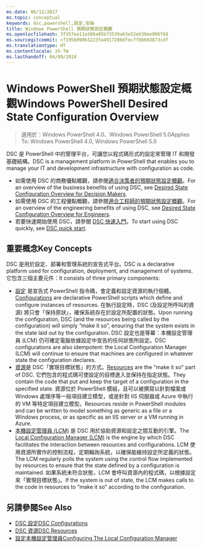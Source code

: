 ```yaml
---
ms.date: 06/12/2017
ms.topic: conceptual
keywords: dsc,powershell,設定,安裝
title: Windows PowerShell 預期狀態設定概觀
ms.openlocfilehash: 3f357ea11a388a05b73539a63e52e639ee906f68
ms.sourcegitcommit: cf195b090b3223fa4917206dfec7f0b603873cdf
ms.translationtype: HT
ms.contentlocale: zh-TW
ms.lasthandoff: 04/09/2018
---
```

# <a name="windows-powershell-desired-state-configuration-overview"></a><span data-ttu-id="9e3f3-103">Windows PowerShell 預期狀態設定概觀</span><span class="sxs-lookup"><span data-stu-id="9e3f3-103">Windows PowerShell Desired State Configuration Overview</span></span>

> <span data-ttu-id="9e3f3-104">適用於：Windows PowerShell 4.0、Windows PowerShell 5.0</span><span class="sxs-lookup"><span data-stu-id="9e3f3-104">Applies To: Windows PowerShell 4.0, Windows PowerShell 5.0</span></span>

<span data-ttu-id="9e3f3-105">DSC 是 PowerShell 中的管理平台，可讓您以程式碼形式的設定來管理 IT 和開發基礎結構。</span><span class="sxs-lookup"><span data-stu-id="9e3f3-105">DSC is a management platform in PowerShell that enables you to manage your IT and development infrastructure with configuration as code.</span></span>

- <span data-ttu-id="9e3f3-106">如需使用 DSC 的商務優點概觀，請參閱[適合決策者的預期狀態設定概觀](decisionMaker.md)。</span><span class="sxs-lookup"><span data-stu-id="9e3f3-106">For an overview of the business benefits of using DSC, see [Desired State Configuration Overview for Decision Makers](decisionMaker.md).</span></span>
- <span data-ttu-id="9e3f3-107">如需使用 DSC 的工程優點概觀，請參閱[適合工程師的預期狀態設定概觀](DscForEngineers.md)。</span><span class="sxs-lookup"><span data-stu-id="9e3f3-107">For an overview of the engineering benefits of using DSC, see [Desired State Configuration Overview for Engineers](DscForEngineers.md).</span></span>
- <span data-ttu-id="9e3f3-108">若要快速開始使用 DSC，請參閱 [DSC 快速入門](quickStart.md)。</span><span class="sxs-lookup"><span data-stu-id="9e3f3-108">To start using DSC quickly, see [DSC quick start](quickStart.md).</span></span>

## <a name="key-concepts"></a><span data-ttu-id="9e3f3-109">重要概念</span><span class="sxs-lookup"><span data-stu-id="9e3f3-109">Key Concepts</span></span>

<span data-ttu-id="9e3f3-110">DSC 是用於設定、部署和管理系統的宣告式平台。</span><span class="sxs-lookup"><span data-stu-id="9e3f3-110">DSC is a declarative platform used for configuration, deployment, and management of systems.</span></span> <span data-ttu-id="9e3f3-111">它包含三個主要元件：</span><span class="sxs-lookup"><span data-stu-id="9e3f3-111">It consists of three primary components:</span></span>

- <span data-ttu-id="9e3f3-112">[設定](configurations.md) 是宣告式 PowerShell 指令碼，會定義和設定資源的執行個體。</span><span class="sxs-lookup"><span data-stu-id="9e3f3-112">[Configurations](configurations.md) are declarative PowerShell scripts which define and configure instances of resources.</span></span>
    <span data-ttu-id="9e3f3-113">在執行設定時，DSC (及設定所呼叫的資源) 將只會「保持原狀」，確保系統存在於設定所配置的狀態。</span><span class="sxs-lookup"><span data-stu-id="9e3f3-113">Upon running the configuration, DSC (and the resources being called by the configuration) will simply “make it so”, ensuring that the system exists in the state laid out by the configuration.</span></span>
    <span data-ttu-id="9e3f3-114">DSC 設定也是等冪：本機設定管理員 (LCM) 仍可確定電腦依據設定中宣告的任何狀態所設定。</span><span class="sxs-lookup"><span data-stu-id="9e3f3-114">DSC configurations are also idempotent: the Local Configuration Manager (LCM) will continue to ensure that machines are configured in whatever state the configuration declares.</span></span>
- <span data-ttu-id="9e3f3-115">[資源](resources.md)是 DSC「實現目標狀態」的方式。</span><span class="sxs-lookup"><span data-stu-id="9e3f3-115">[Resources](resources.md) are the "make it so" part of DSC.</span></span> <span data-ttu-id="9e3f3-116">它們包含的程式碼可使設定的目標進入並保持在指定狀態。</span><span class="sxs-lookup"><span data-stu-id="9e3f3-116">They contain the code that put and keep the target of a configuration in the specified state.</span></span>
    <span data-ttu-id="9e3f3-117">資源位於 PowerShell 模組，且可以被撰寫以針對檔案或 Windows 處理序等一般項目建立模型，或是針對 IIS 伺服器或 Azure 中執行的 VM 等特定項目建立模型。</span><span class="sxs-lookup"><span data-stu-id="9e3f3-117">Resources reside in PowerShell modules and can be written to model something as generic as a file or a Windows process, or as specific as an IIS server or a VM running in Azure.</span></span>
- <span data-ttu-id="9e3f3-118">[本機設定管理員 (LCM)](metaConfig.md) 是 DSC 用於協助資源和設定之間互動的引擎。</span><span class="sxs-lookup"><span data-stu-id="9e3f3-118">The [Local Configuration Manager (LCM)](metaConfig.md) is the engine by which DSC facilitates the interaction between resources and configurations.</span></span>
    <span data-ttu-id="9e3f3-119">LCM 使用資源所實作的控制流程，定期輪詢系統，以確保能維持設定所定義的狀態。</span><span class="sxs-lookup"><span data-stu-id="9e3f3-119">The LCM regularly polls the system using the control flow implemented by resources to ensure that the state defined by a configuration is maintained.</span></span>
    <span data-ttu-id="9e3f3-120">如果系統未符合狀態，LCM 會呼叫資源內的程式碼，以根據設定來「實現目標狀態」。</span><span class="sxs-lookup"><span data-stu-id="9e3f3-120">If the system is out of state, the LCM makes calls to the code in resources to “make it so” according to the configuration.</span></span>

## <a name="see-also"></a><span data-ttu-id="9e3f3-121">另請參閱</span><span class="sxs-lookup"><span data-stu-id="9e3f3-121">See Also</span></span>

- [<span data-ttu-id="9e3f3-122">DSC 設定</span><span class="sxs-lookup"><span data-stu-id="9e3f3-122">DSC Configurations</span></span>](configurations.md)
- [<span data-ttu-id="9e3f3-123">DSC 資源</span><span class="sxs-lookup"><span data-stu-id="9e3f3-123">DSC Resources</span></span>](resources.md)
- [<span data-ttu-id="9e3f3-124">設定本機設定管理員</span><span class="sxs-lookup"><span data-stu-id="9e3f3-124">Configuring The Local Configuration Manager</span></span>](metaConfig.md)